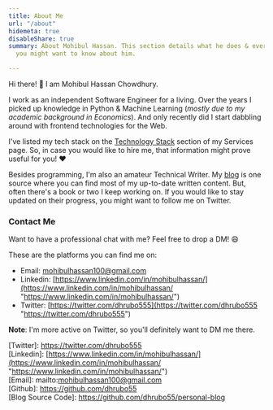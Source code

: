 ```yaml
---
title: About Me
url: "/about"
hidemeta: true
disableShare: true
summary: About Mohibul Hassan. This section details what he does & everything else
  you might want to know about him.

---
```

Hi there! :wave: I am Mohibul Hassan Chowdhury.

I work as an independent Software Engineer for a living. Over the years I picked up knowledge in Python & Machine Learning (_mostly due to my academic background in Economics_). And only recently did I start dabbling around with frontend technologies for the Web.

I've listed my tech stack on the [Technology Stack](../services/#technology-stack) section of my Services page. So, in case you would like to hire me, that information might prove useful for you! :heart:

Besides programming, I'm also an amateur Technical Writer. My [blog](../blog/) is one source where you can find most of my up-to-date written content. But, often there's a book or two I keep working on. If you would like to stay updated on their progress, you might want to follow me on Twitter.

### Contact Me

Want to have a professional chat with me? Feel free to drop a DM! :smile:

These are the platforms you can find me on:

* Email: mohibulhassan100@gmail.com
* Linkedin: [https://www.linkedin.com/in/mohibulhassan/](https://www.linkedin.com/in/mohibulhassan/ "https://www.linkedin.com/in/mohibulhassan/")
* Twitter: [https://twitter.com/dhrubo555](https://twitter.com/dhrubo555 "https://twitter.com/dhrubo555")

**Note**: I'm more active on Twitter, so you'll definitely want to DM me there.

<!-- Reference Links -->  
\[Twitter\]: https://twitter.com/dhrubo555  
\[Linkedin\]: [https://www.linkedin.com/in/mohibulhassan/](https://www.linkedin.com/in/mohibulhassan/ "https://www.linkedin.com/in/mohibulhassan/")  
\[Email\]: mailto:mohibulhassan100@gmail.com  
\[Github\]: https://github.com/dhrubo55  
\[Blog Source Code\]: https://github.com/dhrubo55/personal-blog
